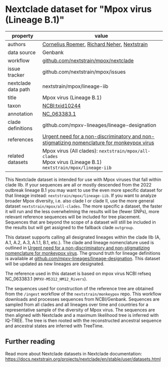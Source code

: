 # Nextclade dataset for "Mpox virus (Lineage B.1)"

| property            | value                                                                                                                                                   |
| ------------------- | ------------------------------------------------------------------------------------------------------------------------------------------------------- |
| authors             | [Cornelius Roemer](https://neherlab.org), [Richard Neher](https://neherlab.org), [Nextstrain](https://nextstrain.org)                                   |
| data source         | Genbank                                                                                                                                                 |
| workflow            | [github.com/nextstrain/mpox/nextclade](https://github.com/nextstrain/mpox/nextclade)                                                                    |
| issue tracker       | github.com/nextstrain/mpox/issues                                                                                                                       |
| nextclade data path | nextstrain/mpox/lineage-iib
| title               | Mpox virus (Lineage B.1)                                                                                                                                 |
| taxon               | [NCBI:txid10244](https://www.ncbi.nlm.nih.gov/Taxonomy/Browser/wwwtax.cgi?mode=Info&id=10244)                                                           |
| annotation          | [NC_063383.1](https://www.ncbi.nlm.nih.gov/nuccore/NC_063383)                                                                                           |
| clade definitions   | github.com/mpxv-lineages/lineage-designation                                                                                                            |
| references          | [Urgent need for a non-discriminatory and non-stigmatizing nomenclature for monkeypox virus](https://doi.org/10.1371/journal.pbio.3001769)              |
| related datasets    | Mpox virus (All clades): `nextstrain/mpox/all-clades`<br> Mpox virus (Lineage B.1) `nextstrain/mpox/lineage-iib` |

This Nextclade dataset is intended for use with Mpox viruses that fall within clade IIb. If your sequences are all or mostly descended from the 2022 outbreak lineage B.1 you may want to use the even more specific dataset for that lineage instead: `nextstrain/mpox/lineage-iib`. If you want to analyze broader Mpox diversity, i.e. also clade I or clade II, use the more general dataset `nextstrain/mpox/all-clades`. The more specific a dataset, the faster it will run and the less overwhelming the results will be (fewer SNPs), more relevant reference sequences will be included for tree placement. Sequences that are beyond the scope of a dataset will still be included in the results but will get assigned to the fallback clade `outgroup`.

This dataset supports calling all designated lineages within the clade IIb (A, A.1, A.2, A.3, A.1.1, B.1, etc.). The clade and lineage nomenclature used is outlined in [Urgent need for a non-discriminatory and non-stigmatizing nomenclature for monkeypox virus](https://doi.org/10.1371/journal.pbio.3001769). The ground truth for lineage definitions is available at [github.com/mpxv-lineages/lineage-designation](https://github.com/nextstrain/mpox/nextclade). This dataset will be updated as new lineages are designated.

The reference used in this dataset is based on mpox virus NCBI refseq NC_063383.1 (`MPXV-M5312_HM12_Rivers`).

The sequences used for construction of the reference tree are obtained from the `/ingest` workflow of the `nextstrain/monkeypox` repo. This workflow downloads and processes sequences from NCBI/Genbank. Sequences are sampled from all clades and all lineages over time and countries for a representative sample of the diversity of Mpox virus. The sequences are then aligned with Nextclade and a maximum likelihood tree is inferred with IQ-TREE. The tree is then rooted with the reconstructed ancestral sequence and ancestral states are inferred with TreeTime.

## Further reading

Read more about Nextclade datasets in Nextclade documentation: https://docs.nextstrain.org/projects/nextclade/en/stable/user/datasets.html
